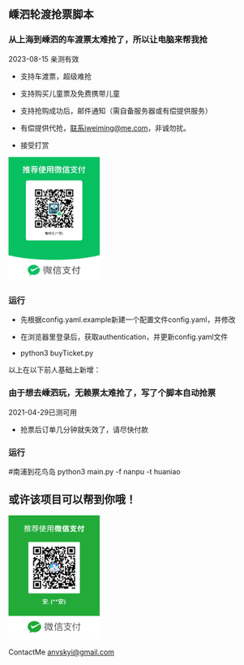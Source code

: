 ## 嵊泗轮渡抢票脚本
### 从上海到嵊泗的车渡票太难抢了，所以让电脑来帮我抢

2023-08-15 亲测有效

  - 支持车渡票，超级难抢

  - 支持购买儿童票及免费携带儿童

  - 支持抢购成功后，邮件通知（需自备服务器或有偿提供服务）

  - 有偿提供代抢，联系iweiming@me.com，非诚勿扰。

  - 接受打赏

  <img src="https://github.com/bawfnje/ticket_shengsi/blob/main/wechat.JPG" width="180px" />


### 运行
  - 先根据config.yaml.example新建一个配置文件config.yaml，并修改

  - 在浏览器里登录后，获取authentication，并更新config.yaml文件

  - python3 buyTicket.py













以上在以下前人基础上新增：

### 由于想去嵊泗玩，无赖票太难抢了，写了个脚本自动抢票


2021-04-29已测可用

  - 抢票后订单几分钟就失效了，请尽快付款


### 运行

  #南浦到花鸟岛
  python3 main.py -f nanpu -t huaniao


## 或许该项目可以帮到你哦！
<img src="https://github.com/anvsk/ticket_shengsi/blob/main/IMG_6014.JPG" width="180px" />


ContactMe anvskyi@gmail.com
